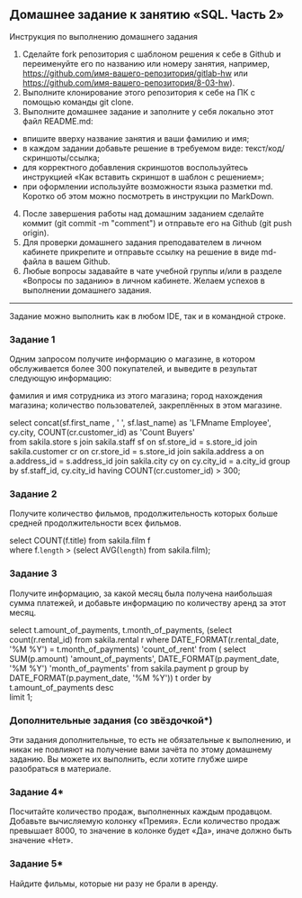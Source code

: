## Домашнее задание к занятию «SQL. Часть 2»
Инструкция по выполнению домашнего задания
1. Сделайте fork репозитория c шаблоном решения к себе в Github и переименуйте его по названию или номеру занятия, например, https://github.com/имя-вашего-репозитория/gitlab-hw или https://github.com/имя-вашего-репозитория/8-03-hw).
2. Выполните клонирование этого репозитория к себе на ПК с помощью команды git clone.
3. Выполните домашнее задание и заполните у себя локально этот файл README.md:
 - впишите вверху название занятия и ваши фамилию и имя;
 - в каждом задании добавьте решение в требуемом виде: текст/код/скриншоты/ссылка;
 - для корректного добавления скриншотов воспользуйтесь инструкцией «Как вставить скриншот в шаблон с решением»;
 - при оформлении используйте возможности языка разметки md. Коротко об этом можно посмотреть в инструкции по MarkDown.
4. После завершения работы над домашним заданием сделайте коммит (git commit -m "comment") и отправьте его на Github (git push origin).
5. Для проверки домашнего задания преподавателем в личном кабинете прикрепите и отправьте ссылку на решение в виде md-файла в вашем Github.
6. Любые вопросы задавайте в чате учебной группы и/или в разделе «Вопросы по заданию» в личном кабинете.
Желаем успехов в выполнении домашнего задания.
________________

Задание можно выполнить как в любом IDE, так и в командной строке.

### Задание 1
Одним запросом получите информацию о магазине, в котором обслуживается более 300 покупателей, и выведите в результат следующую информацию:

фамилия и имя сотрудника из этого магазина;
город нахождения магазина;
количество пользователей, закреплённых в этом магазине.

 select	concat(sf.first_name , ' ', sf.last_name) as 'LFMname Employee',
		 cy.city,
 		COUNT(cr.customer_id) as 'Count Buyers'		
 from sakila.store s
 join sakila.staff sf on sf.store_id = s.store_id 
 join sakila.customer cr on cr.store_id = s.store_id
 join sakila.address a on a.address_id = s.address_id 
 join sakila.city cy on cy.city_id = a.city_id 
 group by sf.staff_id, cy.city_id 
 having COUNT(cr.customer_id) > 300;

### Задание 2
Получите количество фильмов, продолжительность которых больше средней продолжительности всех фильмов.

 select COUNT(f.title)
 from sakila.film f  
 where f.`length` > (select AVG(`length`) 
                     from sakila.film);

### Задание 3
Получите информацию, за какой месяц была получена наибольшая сумма платежей, и добавьте информацию по количеству аренд за этот месяц.

 select	t.amount_of_payments,
 	t.month_of_payments,
 	(select count(r.rental_id)
 	from sakila.rental r
 	where DATE_FORMAT(r.rental_date, '%M %Y') = t.month_of_payments) 'count_of_rent'
 from (
   select SUM(p.amount) 'amount_of_payments', DATE_FORMAT(p.payment_date, '%M %Y') 'month_of_payments' 
   from sakila.payment p 
   group by DATE_FORMAT(p.payment_date, '%M %Y')) t
 order by t.amount_of_payments desc  
 limit 1;

### Дополнительные задания (со звёздочкой*)
Эти задания дополнительные, то есть не обязательные к выполнению, и никак не повлияют на получение вами зачёта по этому домашнему заданию. Вы можете их выполнить, если хотите глубже шире разобраться в материале.

### Задание 4*
Посчитайте количество продаж, выполненных каждым продавцом. Добавьте вычисляемую колонку «Премия». Если количество продаж превышает 8000, то значение в колонке будет «Да», иначе должно быть значение «Нет».

### Задание 5*
Найдите фильмы, которые ни разу не брали в аренду.
